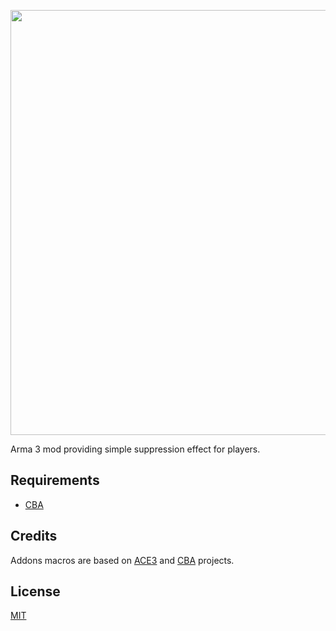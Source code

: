 
<p align="center">
    <img src="https://raw.githubusercontent.com/SzwedzikPL/SimpleSuppress/master/assets/picture_simplesuppress_ca.jpg" width="680">
</p>

Arma 3 mod providing simple suppression effect for players.

## Requirements
- [CBA](https://github.com/CBATeam/CBA_A3)

## Credits
Addons macros are based on [ACE3](https://github.com/acemod/ACE3) and [CBA](https://github.com/CBATeam/CBA_A3) projects.

## License
[MIT](https://github.com/SzwedzikPL/SimpleSuppress/blob/master/LICENSE)
